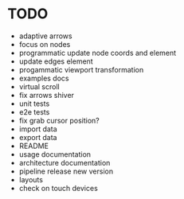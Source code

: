 # TODO

- adaptive arrows
- focus on nodes
- programmatic update node coords and element
- update edges element
- progammatic viewport transformation
- examples docs
- virtual scroll
- fix arrows shiver
- unit tests
- e2e tests
- fix grab cursor position?
- import data
- export data
- README
- usage documentation
- architecture documentation
- pipeline release new version
- layouts
- check on touch devices
